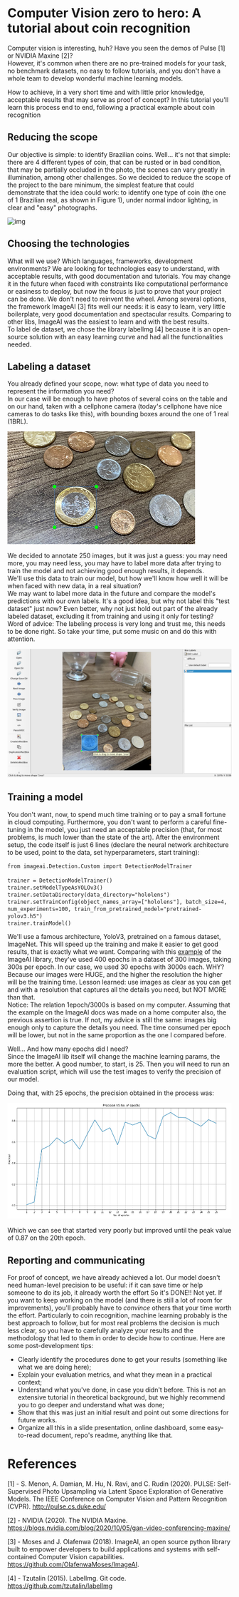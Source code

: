 # Computer Vision zero to hero: A tutorial about coin recognition

Computer vision is interesting, huh? Have you seen the demos of Pulse [1] or NVIDIA Maxine [2]?  
However, it's common when there are no pre-trained models for your task, no benchmark datasets, no easy to follow tutorials, and you don't have a whole team to develop wonderful machine learning models. 

How to achieve, in a very short time and with little prior knowledge, acceptable results that may serve as proof of concept? In this tutorial you'll learn this process end to end, following a practical example about coin recognition  

## Reducing the scope
Our objective is simple: to identify Brazilian coins. 
Well... it's not that simple: there are 4 different types of coin, that can be rusted or in bad condition, that may be partially occluded in the photo, the scenes can vary greatly in illumination, among other challenges.
So we decided to reduce the scope of the project to the bare minimum, the simplest feature that could demonstrate that the idea could work: to identify one type of coin (the one of 1 Brazilian real, as shown in Figure 1), under normal indoor lighting, in clear and "easy" photographs.

![img](https://collectgram.com/blog/content/images/2018/11/054-moedas-do-real-1998-2016-2-familia-moeda-1-real-2014-collectgram-V1-OT.png)

## Choosing the technologies
What will we use? Which languages, frameworks, development environments? 
We are looking for technologies easy to understand, with acceptable results, with good documentation and tutorials. You may change it in the future when faced with constraints like computational performance or easiness to deploy, but now the focus is just to prove that your project can be done. We don't need to reinvent the wheel. 
Among several options, the framework ImageAI [3] fits well our needs: it is easy to learn, very little boilerplate, very good documentation and spectacular results. Comparing to other libs, ImageAI was the easiest to learn and with the best results.  
To label de dataset, we chose the library labelImg [4] because it is an open-source solution with an easy learning curve and had all the functionalities needed.  

## Labeling a dataset
You already defined your scope, now: what type of data you need to represent the information you need?  
In our case will be enough to have photos of several coins on the table and on our hand, taken with a cellphone camera (today's cellphone have nice cameras to do tasks like this), with bounding boxes around the one of 1 real (1BRL). 

![img](images_article/labeled_example.png)

We decided to annotate 250 images, but it was just a guess: you may need more, you may need less, you may have to label more data after trying to train the model and not achieving good enough results, it depends.  
We'll use this data to train our model, but how we'll know how well it will be when faced with new data, in a real situation?  
We may want to label more data in the future and compare the model's predictions with our own labels. It's a good idea, but why not label this "test dataset" just now? Even better, why not just hold out part of the already labeled dataset, excluding it from training and using it only for testing?  
Word of advice: The labeling process is very long and trust me, this needs to be done right. So take your time, put some music on and do this with attention.  

![img](images_article/labelimg.png)

## Training a model
You don't want, now, to spend much time training or to pay a small fortune in cloud computing. Furthermore, you don't want to perform a careful fine-tuning in the model, you just need an acceptable precision (that, for most problems, is much lower than the state of the art). After the environment setup, the code itself is just 6 lines (declare the neural network architecture to be used, point to the data, set hyperparameters, start training):

```
from imageai.Detection.Custom import DetectionModelTrainer

trainer = DetectionModelTrainer()
trainer.setModelTypeAsYOLOv3()
trainer.setDataDirectory(data_directory="hololens")
trainer.setTrainConfig(object_names_array=["hololens"], batch_size=4, num_experiments=100, train_from_pretrained_model="pretrained-yolov3.h5")
trainer.trainModel()
```

We'll use a famous architecture, YoloV3, pretrained on a famous dataset, ImageNet. This will speed up the training and make it easier to get good results, that is exactly what we want. Comparing with this [example](https://imageai.readthedocs.io/en/latest/customdetection/) of the ImageAI library, they've used 400 epochs in a dataset of 300 images, taking 300s per epoch. In our case, we used 30 epochs with 3000s each. WHY? Because our images were HUGE, and the higher the resolution the higher will be the training time. Lesson learned: use images as clear as you can get and with a resolution that captures all the details you need, but NOT MORE than that.  
Notice: The relation 1epoch/3000s is based on my computer. Assuming that the example on the ImageAI docs was made on a home computer also, the previous assertion is true. If not, my advice is still the same: images big enough only to capture the details you need. The time consumed per epoch will be lower, but not in the same proportion as the one I compared before.  
  
Well... And how many epochs did I need?  
Since the ImageAI lib itself will change the machine learning params, the more the better. A good number, to start, is 25. Then you will need to run an evaluation script, which will use the test images to verify the precision of our model.

Doing that, with 25 epochs, the precision obtained in the process was:  
  
![img](images_article/precision_epochs.png)

Which we can see that started very poorly but improved until the peak value of 0.87 on the 20th epoch.

## Reporting and communicating
For proof of concept, we have already achieved a lot. Our model doesn't need human-level precision to be useful: if it can save time or help someone to do its job, it already worth the effort
So it's DONE!!
Not yet.
If you want to keep working on the model (and there is still a lot of room for improvements), you'll probably have to *convince* others that your time worth the effort. Particularly to coin recognition, machine learning probably is the best approach to follow, but for most real problems the decision is much less clear, so you have to carefully analyze your results and the methodology that led to them in order to decide how to continue.
Here are some post-development tips:
* Clearly identify the procedures done to get your results (something like what we are doing here);
* Explain your evaluation metrics, and what they mean in a practical context;
* Understand what you've done, in case you didn't before. This is not an extensive tutorial in theoretical background, but we highly recommend you to go deeper and understand what was done;
* Show that this was just an initial result and point out some directions for future works.
* Organize all this in a slide presentation, online dashboard, some easy-to-read document, repo's readme, anything like that.

# References
[1] - S. Menon, A. Damian, M. Hu, N. Ravi, and C. Rudin (2020). PULSE: Self-Supervised Photo Upsampling via Latent Space Exploration of Generative Models. The IEEE Conference on Computer Vision and Pattern Recognition (CVPR). http://pulse.cs.duke.edu/

[2] - NVIDIA (2020). The NVIDIA Maxine. https://blogs.nvidia.com/blog/2020/10/05/gan-video-conferencing-maxine/

[3] - Moses and J. Olafenwa (2018). ImageAI, an open source python library built to empower developers to build applications and systems with self-contained Computer Vision capabilities. https://github.com/OlafenwaMoses/ImageAI.

[4] - Tzutalin (2015). LabelImg. Git code. https://github.com/tzutalin/labelImg
